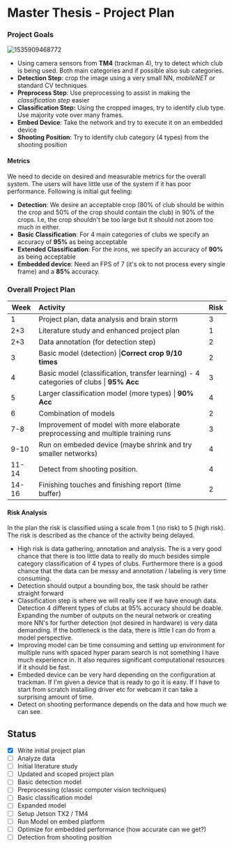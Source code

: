 # Master Thesis - Project Plan

### Project Goals

![1535909468772](assets/1535909468772.png)

* Using camera sensors from **TM4** (trackman 4), try to detect which club is being used. Both main categories and if possible also sub categories.
* **Detection Step**: crop the image using a very small NN, *mobileNET* or standard CV techniques
* **Preprocess Step**: Use preprocessing to assist in making the *classification step* easier
* **Classification Step:** Using the cropped images, try to identify club type. Use majority vote over many frames.
* **Embed Device**: Take the network and try to execute it on an embedded device
* **Shooting Position**: Try to identify club category (4 types) from the shooting position



#### Metrics

We need to decide on desired and measurable metrics for the overall system. The users will have little use of the system if it has poor performance. Following is initial gut feeling:

* **Detection**: We desire an acceptable crop (80% of club should be within the crop and 50% of the crop should contain the club) in 90% of the crops. I.e, the crop shouldn't be too large but it should not zoom too much in either.
* **Basic Classification**: For 4 main categories of clubs we specify an accuracy of **95%** as being acceptable
* **Extended Classification**: For the irons, we specify an accuracy of **90%** as being acceptable
* **Embedded device**: Need an FPS of 7 (it's ok to not process every single frame) and a **85%** accuracy.



### Overall Project Plan

| Week  | Activity                                                     | Risk |
| ----- | :----------------------------------------------------------- | ---- |
| 1     | Project plan, data analysis and brain storm                  | 3    |
| 2+3   | Literature study and enhanced project plan                   | 1    |
| 2+3   | Data annotation (for detection step)                         | 2    |
| 3     | Basic model (detection) \|**Correct crop 9/10 times**        | 2    |
| 4     | Basic model (classification, transfer learning) - 4 categories of clubs \| **95% Acc** | 3    |
| 5     | Larger classification model (more types) \| **90% Acc**      | 4    |
| 6     | Combination of models                                        | 2    |
| 7-8   | Improvement of model with more elaborate preprocessing and multiple training runs | 3    |
| 9-10  | Run on embeded device (maybe shrink and try smaller networks) | 4    |
| 11-14 | Detect from shooting position.                               | 4    |
| 14-16 | Finishing touches and finishing report (time buffer)         | 2    |

#### Risk Analysis

In the plan the risk is classified using a scale from 1 (no risk) to 5 (high risk).
The risk is described as the chance of the activity being delayed.

* High risk is data gathering, annotation and analysis. The is a very good chance that there is too little data to really do much besides simple category classification of 4 types of clubs. Furthermore there is a good chance that the data can be messy and annotation / labeling is very time consuming. 
* Detection should output a bounding box, the task should be rather straight forward
* Classification step is where we will really see if we have enough data. Detection 4 different types of clubs at 95% accuracy should be doable. Expanding the number of outputs on the neural network or creating more NN's for further detection (not desired in hardware) is very data demanding. If the bottleneck is the data, there is little I can do from a model perspective. 
* Improving model can be time consuming and setting up environment for multiple runs with spaced hyper param search is not something I have much experience in. It also requires significant computational resources if it should be fast.
* Embeded device can be very hard depending on the configuration at trackman. If I'm given a device that is ready to go it is easy. If I have to start from scratch installing driver etc for webcam it can take a surprising amount of time. 
* Detect on shooting performance depends on the data and how much we can see.



## Status

- [x] Write initial project plan
- [ ] Analyze data
- [ ] Initial literature study
- [ ] Updated and scoped project plan
- [ ] Basic detection model
- [ ] Preprocessing (classic computer vision techniques)
- [ ] Basic classification model
- [ ] Expanded model
- [ ] Setup Jetson TX2 / TM4
- [ ] Run Model on embed platform
- [ ] Optimize for embedded performance (how accurate can we get?)
- [ ] Detection from shooting position